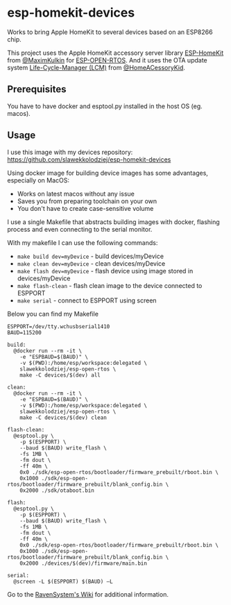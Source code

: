 # esp-homekit-devices

Works to bring Apple HomeKit to several devices based on an ESP8266 chip.

This project uses the Apple HomeKit accessory server library [ESP-HomeKit](https://github.com/maximkulkin/esp-homekit) from [@MaximKulkin](https://github.com/maximkulkin) for [ESP-OPEN-RTOS](https://github.com/SuperHouse/esp-open-rtos). And it uses the OTA update system [Life-Cycle-Manager (LCM)](https://github.com/HomeACcessoryKid/life-cycle-manager) from [@HomeACessoryKid](https://github.com/HomeACcessoryKid).

## Prerequisites

You have to have docker and esptool.py installed in the host OS (eg. macos).

## Usage

I use this image with my devices repository:
https://github.com/slawekkolodziej/esp-homekit-devices

Using docker image for building device images has some advantages, especially on MacOS:
- Works on latest macos without any issue
- Saves you from preparing toolchain on your own
- You don't have to create case-sensitive volume

I use a single Makefile that abstracts building images with docker, flashing process and even connecting to the serial monitor.

With my makefile I can use the following commands:

- `make build dev=myDevice` - build devices/myDevice
- `make clean dev=myDevice` - clean devices/myDevice
- `make flash dev=myDevice` - flash device using image stored in devices/myDevice
- `make flash-clean` - flash clean image to the device connected to ESPPORT
- `make serial` - connect to ESPPORT using screen

Below you can find my Makefile

```
ESPPORT=/dev/tty.wchusbserial1410
BAUD=115200

build:
  @docker run --rm -it \
    -e "ESPBAUD=$(BAUD)" \
    -v $(PWD):/home/esp/workspace:delegated \
    slawekkolodziej/esp-open-rtos \
    make -C devices/$(dev) all

clean:
  @docker run --rm -it \
    -e "ESPBAUD=$(BAUD)" \
    -v $(PWD):/home/esp/workspace:delegated \
    slawekkolodziej/esp-open-rtos \
    make -C devices/$(dev) clean

flash-clean:
  @esptool.py \
    -p $(ESPPORT) \
    --baud $(BAUD) write_flash \
    -fs 1MB \
    -fm dout \
    -ff 40m \
    0x0 ./sdk/esp-open-rtos/bootloader/firmware_prebuilt/rboot.bin \
    0x1000 ./sdk/esp-open-rtos/bootloader/firmware_prebuilt/blank_config.bin \
    0x2000 ./sdk/otaboot.bin

flash:
  @esptool.py \
    -p $(ESPPORT) \
    --baud $(BAUD) write_flash \
    -fs 1MB \
    -fm dout \
    -ff 40m \
    0x0 ./sdk/esp-open-rtos/bootloader/firmware_prebuilt/rboot.bin \
    0x1000 ./sdk/esp-open-rtos/bootloader/firmware_prebuilt/blank_config.bin \
    0x2000 ./devices/$(dev)/firmware/main.bin

serial:
  @screen -L $(ESPPORT) $(BAUD) –L
```

Go to the [RavenSystem's Wiki](https://github.com/RavenSystem/esp-homekit-devices/wiki) for additional information.